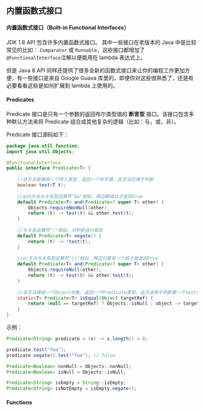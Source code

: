 ## 内置函数式接口

#### 内置函数式接口（Built-in Functional Interfaces）

JDK 1.8 API 包含许多内置函数式接口。 其中一些接口在老版本的 Java 中是比较常见的比如： `Comparator` 或 `Runnable`，这些接口都增加了 `@FunctionalInterface`注解以便能用在 lambda 表达式上。

但是 Java 8 API 同样还提供了很多全新的函数式接口来让你的编程工作更加方便，有一些接口是来自 Google Guava 库里的，即便你对这些很熟悉了，还是有必要看看这些是如何扩展到 lambda 上使用的。



#### Predicates

Predicate 接口是只有一个参数的返回布尔类型值的 **断言型** 接口。该接口包含多种默认方法来将 Predicate 组合成其他复杂的逻辑（比如：与，或，非）。

Predicate 接口源码如下：

```java
package java.util.function;
import java.util.Objects;

@FunctionalInterface
public interface Predicate<T> {
    
    //该方法是接收一个传入类型，返回一个布尔值，此方法应用于判断
    boolean test(T t);
    
    //and方法与关系型运算符"&&"相似，两边都成立才返回true
    default Predicate<T> and(Predicate<? super T> other) {
        Objects.requireNonNull(other);
        return (t) -> test(t) && other.test(t);
    }
    
    //与关系运算符"!"相似，对判断进行取反
    default Predicate<T> negate() {
        return (t) -> !test(t);
    }
    
    //or方法与关系型运算符"||"相似，两边只要有一个成立就返回true
    default Predicate<T> and(Predicate<? super T> other) {
        Objects.requireNull(other);
        return (t) -> test(t) && other.test(t);
    }
    
    //该方法接收一个Object对象，返回一个Predicate类型，此方法用于判断第一个test的方法与第二个test方法相同（equal）
    static<T> Predicate<T> isEqual(Object targetRef) {
        return (null == targetRef) ? Objects::isNull : object -> target.equals(object);
    }
}
```



示例：

```java
Predicate<String> predicate = (s) -> s.length() > 0;

predicate.test("foo");
predicate.negate().test("foo"); // false

Predicate<Boolean> nonNull = Objects::nonNull;
Predicate<Boolean> isNull = Objects::isNull;

Predicate<String> isEmpty = String::isEmpty;
Predicate<String> isNotEmpty = isEmpty.negate();
```



#### Functions





